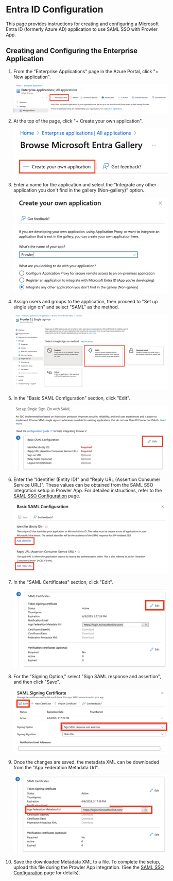 # Entra ID Configuration

This page provides instructions for creating and configuring a Microsoft Entra ID (formerly Azure AD) application to use SAML SSO with Prowler App.

## Creating and Configuring the Enterprise Application

1. From the "Enterprise Applications" page in the Azure Portal, click "+ New application".

    ![New application](./img/saml/saml-sso-azure-1.png)

2. At the top of the page, click "+ Create your own application".

    ![Create application](./img/saml/saml-sso-azure-2.png)

3. Enter a name for the application and select the "Integrate any other application you don't find in the gallery (Non-gallery)" option.

    ![Enter name](./img/saml/saml-sso-azure-3.png)

4. Assign users and groups to the application, then proceed to "Set up single sign on" and select "SAML" as the method.

    ![Select SAML](./img/saml/saml-sso-azure-4.png)

5. In the "Basic SAML Configuration" section, click "Edit".

    ![Edit](./img/saml/saml-sso-azure-5.png)

6. Enter the "Identifier (Entity ID)" and "Reply URL (Assertion Consumer Service URL)". These values can be obtained from the SAML SSO integration setup in Prowler App. For detailed instructions, refer to the [SAML SSO Configuration](./prowler-app-sso.md) page.

    ![Enter data](./img/saml/saml-sso-azure-6.png)

7. In the "SAML Certificates" section, click "Edit".

    ![Edit](./img/saml/saml-sso-azure-7.png)

8. For the "Signing Option," select "Sign SAML response and assertion", and then click "Save".

    ![Signing options](./img/saml/saml-sso-azure-8.png)

9. Once the changes are saved, the metadata XML can be downloaded from the "App Federation Metadata Url".

    ![Metadata XML](./img/saml/saml-sso-azure-9.png)

10. Save the downloaded Metadata XML to a file. To complete the setup, upload this file during the Prowler App integration. (See the [SAML SSO Configuration](./prowler-app-sso.md) page for details).
